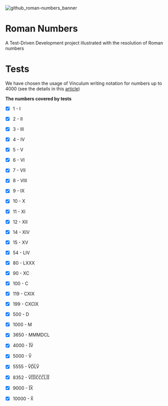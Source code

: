 ![github_roman-numbers_banner](https://github.com/Toenn-Vaot/roman_numbers/assets/60755917/6f384938-3dcb-439e-b3e0-2448a34f05fb)

# Roman Numbers
A Test-Driven Development project illustrated with the resolution of Roman numbers

# Tests

We have chosen the usage of Vinculum writing notation for numbers up to 4000 (see the details in this [article](https://en.wikipedia.org/wiki/Roman_numerals))

**The numbers covered by tests**
- [X] 1     - I
- [X] 2     - II
- [X] 3     - III
- [X] 4     - IV
- [X] 5     - V
- [X] 6     - VI
- [X] 7     - VII
- [X] 8     - VIII
- [X] 9     - IX
- [X] 10    - X
- [X] 11    - XI
- [X] 12    - XII
- [X] 14    - XIV
- [X] 15    - XV 
- [X] 54    - LIV
- [X] 80    - LXXX
- [X] 90    - XC
- [X] 100   - C
- [X] 119   - CXIX
- [X] 199   - CXCIX
- [X] 500   - D
- [X] 1000  - M
- [X] 3650  - MMMDCL
- [X] 4000  - I̅V̅
- [X] 5000  - V̅
- [X] 5555  - V̅D̅L̅V̅
- [X] 8352  - V̅I̅I̅I̅C̅C̅C̅L̅I̅I̅
- [X] 9000  - I̅X̅
- [X] 10000 - X̅

